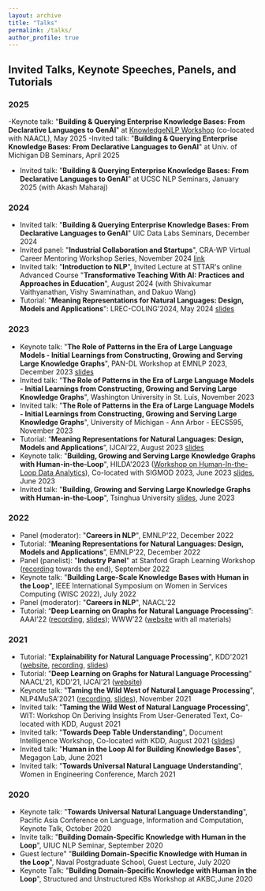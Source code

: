 ```yaml
---
layout: archive
title: "Talks"
permalink: /talks/
author_profile: true
---
```


## Invited Talks, Keynote Speeches, Panels, and Tutorials 
### 2025
-Keynote talk: "**Building & Querying Enterprise Knowledge Bases: From Declarative Languages to GenAI**" at [KnowledgeNLP Workshop](https://knowledge-nlp.github.io/naacl2025/) (co-located with NAACL), May 2025
-Invited talk: "**Building & Querying Enterprise Knowledge Bases: From Declarative Languages to GenAI**" at Univ. of Michigan DB Seminars, April 2025
- Invited talk: "**Building & Querying Enterprise Knowledge Bases: From Declarative Languages to GenAI**" at UCSC NLP Seminars, January 2025 (with Akash Maharaj)

### 2024
- Invited talk: "**Building & Querying Enterprise Knowledge Bases: From Declarative Languages to GenAI**" UIC Data Labs Seminars, December 2024
- Invited panel: "**Industrial Collaboration and Startups**", CRA-WP Virtual Career Mentoring Workshop Series, November 2024 [link](https://www.linkedin.com/feed/update/urn:li:activity:7262162263350878210/)
- Invited talk: "**Introduction to NLP**", Invited Lecture at STTAR's online Advanced Course "**Transformative Teaching With AI: Practices and Approaches in Education**", August 2024 (with Shivakumar Vaithyanathan, Vishy Swaminathan, and Dakuo Wang)
- Tutorial: "**Meaning Representations for Natural Languages: Design, Models and Applications**": LREC-COLING'2024, May 2024 [slides](https://www.slideshare.net/slideshow/meaning-representations-for-natural-languages-design-models-and-applications-pdf/269747868)


### 2023
- Keynote talk: "**The Role of Patterns in the Era of Large Language Models  - Initial Learnings from Constructing, Growing and Serving Large Knowledge Graphs**", PAN-DL Workshop at EMNLP 2023, December 2023 [slides](https://www.slideshare.net/YunyaoLi/the-role-of-patterns-in-the-era-of-large-language-models) 
- Invited talk: "**The Role of Patterns in the Era of Large Language Models  - Initial Learnings from Constructing, Growing and Serving Large Knowledge Graphs**", Washington University in St. Luis, November 2023
- Invited talk: "**The Role of Patterns in the Era of Large Language Models  - Initial Learnings from Constructing, Growing and Serving Large Knowledge Graphs**", University of Michigan - Ann Arbor - EECS595, November 2023
- Tutorial: “**Meaning Representations for Natural Languages: Design, Models and Applications**”, IJCAI’22, August 2023 [slides](https://universalpropositions.github.io/up_event#ijcai-2023)
- Keynote talk: "**Building, Growing and Serving Large Knowledge Graphs with Human-in-the-Loop**", HILDA'2023 ([Workshop on Human-In-the-Loop Data Analytics](https://hilda.io/2023/)), Co-located with SIGMOD 2023, June 2023 [slides](https://www.slideshare.net/YunyaoLi/building-growing-and-serving-large-knowledge-graphs-with-humanintheloop), June 2023
- Invited talk: "**Building, Growing and Serving Large Knowledge Graphs with Human-in-the-Loop**", Tsinghua University [slides](https://www.slideshare.net/YunyaoLi/building-growing-and-serving-large-knowledge-graphs-with-humanintheloop), June 2023

### 2022

- Panel (moderator): "**Careers in NLP**", EMNLP'22, December 2022
- Tutorial: “**Meaning Representations for Natural Languages: Design, Models and Applications**”, EMNLP’22, December 2022
- Panel (panelist): "**Industry Panel**" at Stanford Graph Learning Workshop ([recording](https://t.co/EG9wEO6But) towards the end), September 2022
- Keynote talk: "**Building Large-Scale Knowledge Bases with Human in the Loop**", IEEE International Symposium on Women in Services Computing (WISC 2022), July 2022
- Panel (moderator): "**Careers in NLP**", NAACL'22
- Tutorial: “**Deep Learning on Graphs for Natural Language Processing**”: AAAI’22 ([recording](https://youtu.be/QZEetG6YX-Y), [slides](https://dlg4nlp.github.io/tutorial_Deep%20Learning%20on%20Graphs%20for%20Natural%20Language%20Processing%20AAAI%202022.html)); WWW’22 ([website](dlg4nlp.github.io/index.html) with all materials)


### 2021

- Tutorial: "**Explainability for Natural Language Processing**", KDD'2021 ([website](https://xainlp.github.io/kddtutorial/), [recording](https://www.youtube.com/watch?v=PvKOSYGclPk&t=2s), [slides](https://www.slideshare.net/YunyaoLi/explainability-for-natural-language-processing-249992241))
- Tutorial: "**Deep Learning on Graphs for Natural Language Processing**" NAACL'21, KDD'21, IJCAI'21 ([website](https://dlg4nlp.github.io/tutorials.html))
- Keynote talk: "**Taming the Wild West of Natural Language Processing**", NLP4MuSA'2021 ([recording](https://sites.google.com/view/nlp4musa-2021/invited-speakers?authuser=0#h.azk34wbittvj), [slides](https://www.slideshare.net/YunyaoLi/taming-the-wild-west-of-nlp)), November 2021
- Invited talk: "**Taming the Wild West of Natural Language Processing**", WIT: Workshop On Deriving Insights From User-Generated Text, Co-located with KDD, August 2021
- Invited talk: "**Towards Deep Table Understanding**", Document Intelligence Workshop, Co-located with KDD, August 2021 ([slides](https://www.slideshare.net/YunyaoLi/towards-deep-table-understanding))
- Invited talk: "**Human in the Loop AI for Building Knowledge Bases**", Megagon Lab, June 2021
- Invited talk: "**Towards Universal Natural Language Understanding**", Women in Engineering Conference, March 2021

### 2020

- Keynote talk: "**Towards Universal Natural Language Understanding**", Pacific Asia Conference on Language, Information and Computation, Keynote Talk, October 2020
- Invite talk: "**Building Domain-Specific Knowledge with Human in the Loop**", UIUC NLP Seminar, September 2020
- Guest lecture" "**Building Domain-Specific Knowledge with Human in the Loop**", Naval Postgraduate School, Guest Lecture, July 2020 
- Keynote Talk: "**Building Domain-Specific Knowledge with Human in the Loop**", Structured and Unstructured KBs Workshop at AKBC,June 2020 

